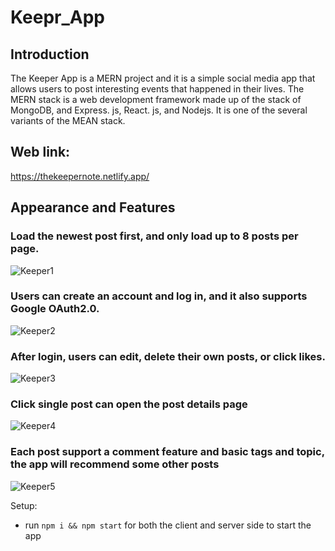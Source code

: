 # Keepr_App

## Introduction
The Keeper App is a MERN project and it is a simple social media app that allows users to post interesting events that happened in their lives. The MERN stack is a web development framework made up of the stack of MongoDB, and Express. js, React. js, and Nodejs. It is one of the several variants of the MEAN stack.

## Web link:
https://thekeepernote.netlify.app/

## Appearance and Features

### Load the newest post first, and only load up to 8 posts per page.
![Keeper1](https://i.ibb.co/w423V3h/keeper1.jpg)

### Users can create an account and log in, and it also supports Google OAuth2.0.
![Keeper2](https://i.ibb.co/SXhRv94/keeper3.jpg)

### After login, users can edit, delete their own posts, or click likes.
![Keeper3](https://i.ibb.co/hW3cDN8/keeper2.jpg)

### Click single post can open the post details page
![Keeper4](https://i.ibb.co/LSyLK49/keeper4.jpg)

### Each post support a comment feature and basic tags and topic, the app will recommend some other posts
![Keeper5](https://i.ibb.co/4ZsZ1xh/keeper5.jpg)

Setup:
- run ```npm i && npm start``` for both the client and server side to start the app